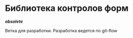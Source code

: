 Библиотека контролов форм
===========

___obsolete___

Ветка для разработки. Разработка ведется по git-flow






